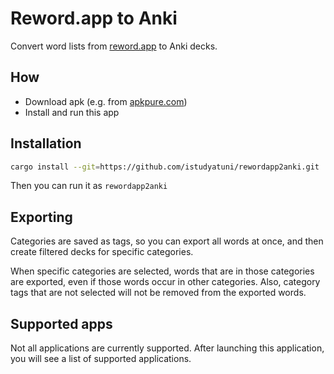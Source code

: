 # Reword.app to Anki

Convert word lists from [reword.app](https://reword.app) to Anki decks.

## How

- Download apk (e.g. from [apkpure.com](https://apkpure.com/developer/POAS%20Apps))
- Install and run this app

## Installation

```sh
cargo install --git=https://github.com/istudyatuni/rewordapp2anki.git
```

Then you can run it as `rewordapp2anki`

## Exporting

Categories are saved as tags, so you can export all words at once, and then create filtered decks for specific categories.

When specific categories are selected, words that are in those categories are exported, even if those words occur in other categories. Also, category tags that are not selected will not be removed from the exported words.

## Supported apps

Not all applications are currently supported. After launching this application, you will see a list of supported applications.
